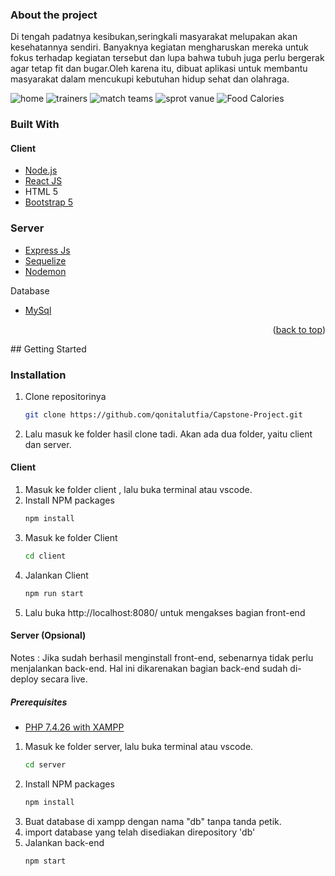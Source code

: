 ### About the project

Di tengah padatnya kesibukan,seringkali masyarakat melupakan akan kesehatannya sendiri. Banyaknya kegiatan mengharuskan mereka untuk fokus terhadap kegiatan tersebut dan lupa bahwa tubuh  juga perlu bergerak  agar tetap fit dan bugar.Oleh karena itu, dibuat aplikasi untuk membantu masyarakat dalam mencukupi kebutuhan hidup sehat dan olahraga.

![home](https://user-images.githubusercontent.com/119150796/206412108-d81c9ff2-9f29-4a93-8e79-d6cfe1420970.png)
![trainers](https://user-images.githubusercontent.com/119150796/206412124-7988de7a-5f42-48ed-b546-014717b990c9.png)
![match teams](https://user-images.githubusercontent.com/119150796/206412114-6e3c8a6d-1999-442b-9b07-90dc219e36c7.png)
![sprot vanue](https://user-images.githubusercontent.com/119150796/206412116-cd1a24ea-0ec9-4f46-8256-ec197365c5fa.png)
![Food Calories](https://user-images.githubusercontent.com/119150796/206412127-307527ea-1605-413d-b4cb-10c60f79fa29.png)

### Built With

#### Client
* [Node.js](https://nodejs.org/en/)
* [React JS](https://reactjs.org/)
* HTML 5
* [Bootstrap 5](https://getbootstrap.com/docs/5.0/getting-started/introduction/)

### Server
* [Express Js](https://expressjs.com/)
* [Sequelize](https://sequelize.org/)
* [Nodemon](https://www.npmjs.com/package/nodemon)

Database
* [MySql](https://www.mysql.com/)

<p align="right">(<a href="#top">back to top</a>)</p>
<!-- GETTING STARTED -->
## Getting Started


### Installation
1. Clone repositorinya
   ```sh
   git clone https://github.com/qonitalutfia/Capstone-Project.git
   ```
2. Lalu masuk ke folder hasil clone tadi. Akan ada dua folder, yaitu client dan server.


#### Client

1. Masuk ke folder client , lalu buka terminal atau vscode.
2. Install NPM packages
   ```sh
   npm install
   ```
3. Masuk ke folder Client
   ```sh
   cd client
   ```
4. Jalankan Client
   ```sh
   npm run start
   ```
5. Lalu buka http://localhost:8080/ untuk mengakses bagian front-end


#### Server (Opsional)
Notes : Jika sudah berhasil menginstall front-end, sebenarnya tidak perlu menjalankan back-end. Hal ini dikarenakan bagian back-end sudah di-deploy secara live.

##### Prerequisites

* [PHP 7.4.26 with XAMPP](https://www.apachefriends.org/download.html)

1. Masuk ke folder server, lalu buka terminal atau vscode.
   ```sh
   cd server
   ```
2. Install NPM packages
   ```sh
   npm install
   ```
3. Buat database di xampp dengan nama "db" tanpa tanda petik.
4. import database yang telah disediakan direpository 'db'
5. Jalankan back-end
   ```sh
   npm start
   ```
